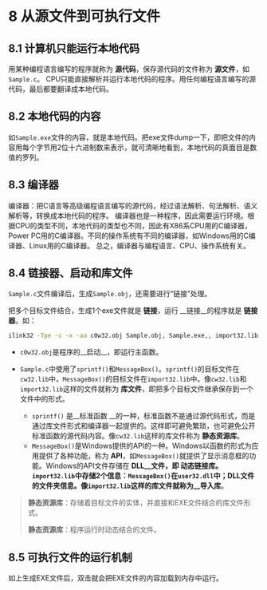 # 8 从源文件到可执行文件
## 8.1 计算机只能运行本地代码
用某种编程语言编写的程序就称为 __源代码__，保存源代码的文件称为 __源文件__，如`Sample.c`。
CPU只能直接解析并运行本地代码的程序。用任何编程语言编写的源代码，最后都要翻译成本地代码。

## 8.2 本地代码的内容
如`Sample.exe`文件的内容，就是本地代码。把exe文件dump一下，即把文件的内容用每个字节用2位十六进制数来表示，就可清晰地看到，本地代码的真面目是数值的罗列。
## 8.3 编译器
编译器：把C语言等高级编程语言编写的源代码，经过语法解析、句法解析、语义解析等，转换成本地代码的程序。
编译器也是一种程序，因此需要运行环境。根据CPU的类型不同，本地代码的类型也不同，因此有X86系CPU用的C编译器，Power PC用的C编译器。不同的操作系统有不同的编译器，如Windows用的C编译器、Linux用的C编译器。
总之，编译器与编程语言、CPU、操作系统有关。

## 8.4 链接器、启动和库文件

`Sample.c`文件编译后，生成`Sample.obj`，还需要进行“链接”处理。

把多个目标文件结合，生成1个exe文件就是 __链接__，运行 __链接__的程序就是 __链接器__。如：

``` bash
ilink32 -Tpe -c -x -aa c0w32.obj Sample.obj, Sample.exe,, import32.lib cw32.lib
```

- `c0w32.obj`是程序的__启动__，即运行主函数。

- `Sample.c`中使用了`sprintf()`和`MessageBox()`。`sprintf()`的目标文件在`cw32.lib`中，`MessageBox()`的目标文件在`import32.lib`中。像`cw32.lib`和`import32.lib`这样的文件就称为 __库文件__，即把多个目标文件继承保存到一个文件中的形式。

  - `sprintf()` 是__标准函数 __的一种，标准函数不是通过源代码形式，而是通过库文件形式和编译器一起提供的。这样即可避免繁琐，也可避免公开标准函数的源代码内容。像`cw32.lib`这样的库文件称为 __静态资源库__。
  - `MessageBox()`是Windows提供的API的一种。Windows以函数的形式为应用提供了各种功能，称为 __API__，如`MessageBox()`就提供了显示消息框的功能。Windows的API文件存储在 __DLL__文件，即 __动态链接库__。`import32.lib`中存储2个信息：`MessageBox()`在`user32.dll`中；DLL文件的文件夹信息。像`import32.lib`这样的库文件就称为__导入库__。

  

> __静态资源库__：存储着目标文件的实体，并直接和EXE文件结合的库文件形式。
>
> __静态资源库__：程序运行时动态结合的文件。

## 8.5 可执行文件的运行机制

如上生成EXE文件后，双击就会把EXE文件的内容加载到内存中运行。

